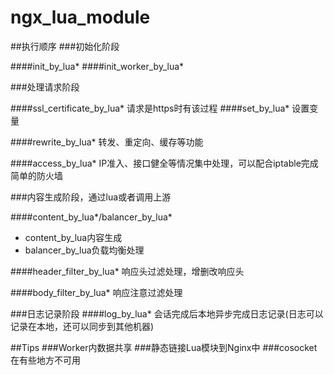 # ngx_lua_module

##执行顺序
###初始化阶段

####init_by_lua*
####init_worker_by_lua*

###处理请求阶段

####ssl_certificate_by_lua*
请求是https时有该过程
####set_by_lua*
设置变量

####rewrite_by_lua*
转发、重定向、缓存等功能

####access_by_lua*
IP准入、接口健全等情况集中处理，可以配合iptable完成简单的防火墙

###内容生成阶段，通过lua或者调用上游

####content_by_lua\*/balancer_by_lua*
* content_by_lua内容生成
* balancer_by_lua负载均衡处理

####header_filter_by_lua*
响应头过滤处理，增删改响应头

####body_filter_by_lua*
响应注意过滤处理

###日志记录阶段
####log_by_lua*
 会话完成后本地异步完成日志记录(日志可以记录在本地，还可以同步到其他机器)

##Tips
###Worker内数据共享
###静态链接Lua模块到Nginx中
###cosocket在有些地方不可用

